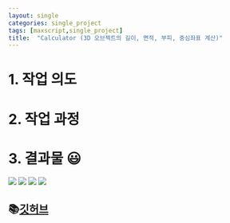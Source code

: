 ```yaml
---
layout: single
categories: single_project
tags: [maxscript,single_project]
title:  "Calculator (3D 오브젝트의 길이, 면적, 부피, 중심좌표 계산)"
---
```




# 1. 작업 의도



# 2. 작업 과정



# 3. 결과물 :smiley:



<img src="{{https://sunnyturtle1.github.io/single_project/maxscript1/}}/images/2022-10-06-maxscript1/1.gif">



<img src="{{https://sunnyturtle1.github.io/single_project/maxscript1/}}/images/2022-10-06-maxscript1/2.gif">



<img src="{{https://sunnyturtle1.github.io/single_project/maxscript1/}}/images/2022-10-06-maxscript1/3.gif">



<img src="{{https://sunnyturtle1.github.io/single_project/maxscript1/}}/images/2022-10-06-maxscript1/4.gif">







## :books:**[깃허브](https://github.com/SunnyTurtle1/maxscript_calculator.git)**



